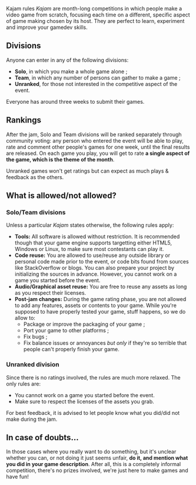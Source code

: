 Kajam rules
*Kajam* are month-long competitions in which people make a video game from scratch, focusing each time on a different, specific aspect of game making chosen by its host. They are perfect to learn, experiment and improve your gamedev skills.

## Divisions

Anyone can enter in any of the following divisions:

* **Solo**, in which you make a whole game alone ;
* **Team**, in which any number of persons can gather to make a game ;
* **Unranked**, for those not interested in the competitive aspect of the event.

Everyone has around three weeks to submit their games.

## Rankings

After the jam, Solo and Team divisions will be ranked separately through community voting: any person who entered the event will be able to play, rate and comment other people's games for one week, until the final results are released. On each game you play, you will get to rate **a single aspect of the game, which is the theme of the month**.

Unranked games won't get ratings but can expect as much plays & feedback as the others.

## What is allowed/not allowed?

### Solo/Team divisions

Unless a particular *Kajam* states otherwise, the following rules apply:

* **Tools:** All software is allowed without restriction. It is recommended though that your game engine supports targetting either HTML5, Windows or Linux, to make sure most contestants can play it.
* **Code reuse:** You are allowed to use/reuse any outside library or personal code made prior to the event, or code bits found from sources like StackOverflow or blogs. You can also prepare your project by initializing the sources in advance. However, you cannot work on a game you started before the event.
* **Audio/Graphical asset reuse:** You are free to reuse any assets as long as you respect their licenses.
* **Post-jam changes:** During the game rating phase, you are not allowed to add any features, assets or contents to your game. While you're supposed to have properly tested your game, stuff happens, so we do allow to:
    * Package or improve the packaging of your game ;
    * Port your game to other platforms ;
    * Fix bugs ;
    * Fix balance issues or annoyances *but only* if they're so terrible that people can't properly finish your game.

### Unranked division

Since there is no ratings involved, the rules are much more relaxed. The only rules are:

* You cannot work on a game you started before the event.
* Make sure to respect the licenses of the assets you grab.

For best feedback, it is advised to let people know what you did/did not make during the jam.

## In case of doubts...

In those cases where you really want to do something, but it's unclear whether you can, or not doing it just seems unfair, **do it, and mention what you did in your game description**. After all, this is a completely informal competition, there's no prizes involved, we're just here to make games and have fun!
